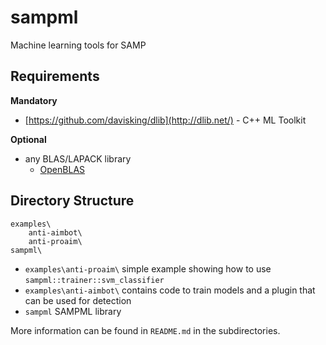 # sampml
Machine learning tools for SAMP

## Requirements

**Mandatory**
- [https://github.com/davisking/dlib](http://dlib.net/) - C++ ML Toolkit

**Optional**
- any BLAS/LAPACK library
  - [OpenBLAS](https://github.com/xianyi/OpenBLAS/)

## Directory Structure
    examples\
        anti-aimbot\
        anti-proaim\
    sampml\
    
- `examples\anti-proaim\` simple example showing how to use `sampml::trainer::svm_classifier`
- `examples\anti-aimbot\` contains code to train models and a plugin that can be used for detection
- `sampml` SAMPML library

More information can be found in `README.md` in the subdirectories.
